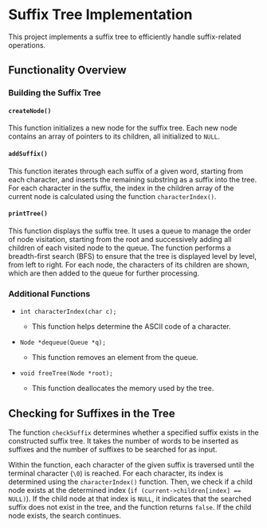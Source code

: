 # Suffix Tree Implementation

This project implements a suffix tree to efficiently handle suffix-related operations.
## Functionality Overview

### Building the Suffix Tree

#### `createNode()`
This function initializes a new node for the suffix tree. Each new node contains an array of pointers to its children, all initialized to `NULL`.

#### `addSuffix()`
This function iterates through each suffix of a given word, starting from each character, and inserts the remaining substring as a suffix into the tree. For each character in the suffix, the index in the children array of the current node is calculated using the function `characterIndex()`.

#### `printTree()`
This function displays the suffix tree. It uses a queue to manage the order of node visitation, starting from the root and successively adding all children of each visited node to the queue. The function performs a breadth-first search (BFS) to ensure that the tree is displayed level by level, from left to right. For each node, the characters of its children are shown, which are then added to the queue for further processing.

### Additional Functions
- `int characterIndex(char c);`
  - This function helps determine the ASCII code of a character.

- `Node *dequeue(Queue *q);`
  - This function removes an element from the queue.

- `void freeTree(Node *root);`
  - This function deallocates the memory used by the tree.

## Checking for Suffixes in the Tree

The function `checkSuffix` determines whether a specified suffix exists in the constructed suffix tree. It takes the number of words to be inserted as suffixes and the number of suffixes to be searched for as input.

Within the function, each character of the given suffix is traversed until the terminal character (`\0`) is reached. For each character, its index is determined using the `characterIndex()` function. Then, we check if a child node exists at the determined index (`if (current->children[index] == NULL)`). If the child node at that index is `NULL`, it indicates that the searched suffix does not exist in the tree, and the function returns `false`. If the child node exists, the search continues.
